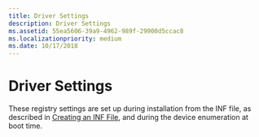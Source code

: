 ```yaml
---
title: Driver Settings
description: Driver Settings
ms.assetid: 55ea5606-39a9-4962-989f-29900d5ccac8
ms.localizationpriority: medium
ms.date: 10/17/2018
---
```


# Driver Settings





These registry settings are set up during installation from the INF file, as described in [Creating an INF File](creating-an-inf-file.md), and during the device enumeration at boot time.

 

 




